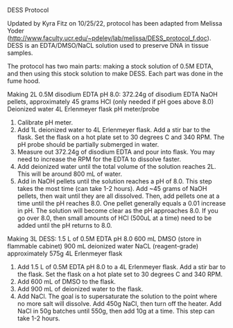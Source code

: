 DESS Protocol

Updated by Kyra Fitz on 10/25/22, protocol has been adapted from Melissa Yoder (http://www.faculty.ucr.edu/~pdeley/lab/melissa/DESS_protocol_f.doc). DESS is an EDTA/DMSO/NaCL solution used to preserve DNA in tissue samples.

The protocol has two main parts: making a stock solution of 0.5M EDTA, and then using this stock solution to make DESS. Each part was done in the fume hood.

Making 2L 0.5M disodium EDTA pH 8.0:
372.24g of disodium EDTA
NaOH pellets, approximately 45 grams
HCl (only needed if pH goes above 8.0)
Deionized water
4L Erlenmeyer flask
pH meter/probe

1. Calibrate pH meter.
2. Add 1L deionized water to 4L Erlenmeyer flask. Add a stir bar to the flask. Set the flask on a hot plate set to 30 degrees C and 340 RPM. The pH probe should be partially submerged in water.
3. Measure out 372.24g of disodium EDTA and pour into flask. You may need to increase the RPM for the EDTA to dissolve faster.
4. Add deionized water until the total volume of the solution reaches 2L. This will be around 800 mL of water.
5. Add in NaOH pellets until the solution reaches a pH of 8.0. This step takes the most time (can take 1-2 hours). Add ~45 grams of NaOH pellets, then wait until they are all dissolved. Then, add pellets one at a time until the pH reaches 8.0. One pellet generally equals a 0.01 increase in pH. The solution will become clear as the pH approaches 8.0. If you go over 8.0, then small amounts of HCl (500uL at a time) need to be added until the pH returns to 8.0. 

Making 3L DESS:
1.5 L of 0.5M EDTA pH 8.0
600 mL DMSO (store in flammable cabinet)
900 mL deionized water
NaCL (reagent-grade) approximately 575g
4L Erlenmeyer flask

1. Add 1.5 L of 0.5M EDTA pH 8.0 to a 4L Erlenmeyer flask. Add a stir bar to the flask. Set the flask on a hot plate set to 30 degrees C and 340 RPM.
2. Add 600 mL of DMSO to the flask. 
3. Add 900 mL of deionized water to the flask.
4. Add NaCl. The goal is to supersaturate the solution to the point where no more salt will dissolve. Add 450g NaCl, then turn off the heater. Add NaCl in 50g batches until 550g, then add 10g at a time. This step can take 1-2 hours. 
